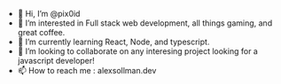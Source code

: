 - 👋 Hi, I’m @pix0id
- 👀 I’m interested in Full stack web development, all things gaming, and great coffee.
- 🌱 I’m currently learning React, Node, and typescript.
- 💞️ I’m looking to collaborate on any interesing project looking for a javascript developer!
- 📫 How to reach me : alexsollman.dev

<!---
pix0id/pix0id is a ✨ special ✨ repository because its `README.md` (this file) appears on your GitHub profile.
You can click the Preview link to take a look at your changes.
--->
